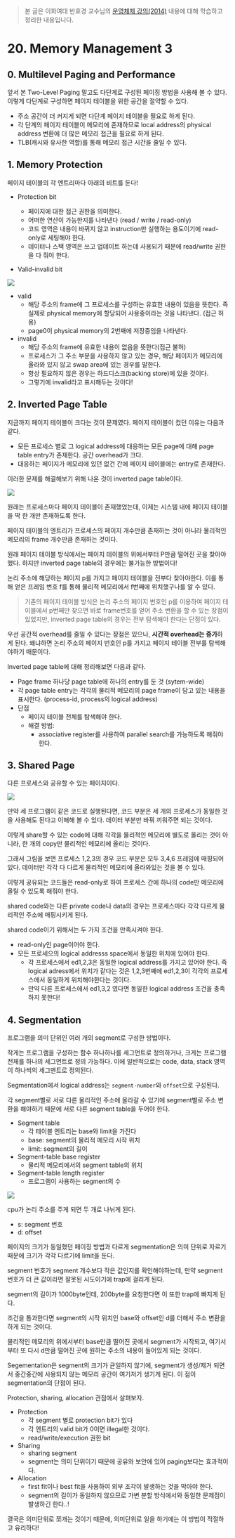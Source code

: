 > 본 글은 이화여대 반효경 교수님의 [운영체제 강의(2014)](http://www.kocw.net/home/search/kemView.do?kemId=1046323) 내용에 대해 학습하고 정리한 내용입니다.


# 20. Memory Management 3

## 0. Multilevel Paging and Performance

앞서 본 Two-Level Paging 말고도 다단계로 구성된 페이징 방법을 사용해 볼 수 있다. 이렇게 다단계로 구성하면 페이지 테이블을 위한 공간을 절약할 수 있다. 

- 주소 공간이 더 커지게 되면 다단계 페이지 테이블을 필요로 하게 된다. 
- 각 단계의 페이지 테이블이 메모리에 존재하므로 local address의 physical address 변환에 더 많은 메모리 접근을 필요로 하게 된다. 
- TLB(캐시와 유사한 역할)를 통해 메모리 접근 시간을 줄일 수 있다. 

## 1. Memory Protection

페이지 테이블의 각 엔트리마다 아래의 비트를 둔다!

- Protection bit
    - 페이지에 대한 접근 권한을 의미한다.
    - 어떠한 연산이 가능한지를 나타낸다 (read / write / read-only)
    - 코드 영역은 내용이 바뀌지 않고 instruction만 실행하는 용도이기에 read-only로 세팅해야 한다.
    - 데이터나 스택 영역은 쓰고 업데이트 하는데 사용되기 때문에 read/write 권한을 다 줘야 한다. 

- Valid-invalid bit

![](https://i.imgur.com/zloN9On.png)

- valid
    - 해당 주소의 frame에 그 프로세스를 구성하는 유효한 내용이 있음을 뜻한다. 즉 실제로 physical memory에 할당되어 사용중이라는 것을 나타낸다. (접근 허용) 
    - page0이 physical memory의 2번째에 저장중임을 나타낸다. 
- invalid
    - 해당 주소의 frame에 유효한 내용이 없음을 뜻한다(접근 불허)
    - 프로세스가 그 주소 부분을 사용하지 않고 있는 경우, 해당 페이지가 메모리에 올라와 있지 않고 swap area에 있는 경우를 말한다.  
    - 항상 필요하지 않은 경우는 하드디스크(backing store)에 있을 것이다. 
    - 그렇기에 invalid라고 표시해두는 것이다! 

## 2. Inverted Page Table

지금까지 페이지 테이블이 크다는 것이 문제였다. 페이지 테이블이 컸던 이유는 다음과 같다. 

- 모든 프로세스 별로 그 logical address에 대응하는 모든 page에 대해 page table entry가 존재한다. 공간 overhead가 크다.
- 대응하는 페이지가 메모리에 있던 없건 간에 페이지 테이블에는 entry로 존재한다.

이러한 문제를 해결해보기 위해 나온 것이 inverted page table이다. 

![](https://i.imgur.com/fSpI1wa.png)

원래는 프로세스마다 페이지 테이블이 존재했었는데, 이제는 시스템 내에 페이지 테이블을 딱 한 개만 존재하도록 한다. 

페이지 테이블의 엔트리가 프로세스의 페이지 개수만큼 존재하는 것이 아니라 물리적인 메모리의 frame 개수만큼 존재하는 것이다.

원래 페이지 테이블 방식에서는 페이지 테이블의 위에서부터 P만큼 떨어진 곳을 찾아야 했다. 하지만 inverted page table의 경우에는 불가능한 방법이다! 

논리 주소에 해당하는 페이지 p를 가지고 페이지 테이블을 전부다 찾아야한다. 이를 통해 얻은 프레임 번호 f를 통해 물리적 메모리에서 f번째에 위치했구나를 알 수 있다. 

> 기존의 페이지 테이블 방식은 논리 주소의 페이지 번호인 p를 이용하여 페이지 테이블에서 p번째만 찾으면 바로 frame번호를 얻어 주소 변환을 할 수 있는 장점이 있었지만, inverted page table의 경우는 전부 탐색해야 한다는 단점이 있다. 

우선 공간적 overhead를 줄일 수 있다는 장점은 있으나, **시간적 overhead는 증가**하게 된다. 왜냐하면 논리 주소의 페이지 번호인 p를 가지고 페이지 테이블 전부를 탐색해야하기 때문이다. 

Inverted page table에 대해 정리해보면 다음과 같다.

- Page frame 하나당 page table에 하나의 entry를 둔 것 (sytem-wide)
- 각 page table entry는 각각의 물리적 메모리의 page frame이 담고 있는 내용을 표시한다. (process-id, process의 logical address)
- 단점 
    - 페이지 테이블 전체를 탐색해야 한다.
    - 해결 방법:
        - associative register를 사용하여 parallel search를 가능하도록 해줘야 한다. 

## 3. Shared Page

다른 프로세스와 공유할 수 있는 페이지이다. 

![](https://i.imgur.com/sEZMjUq.png)

만약 세 프로그램이 같은 코드로 실행된다면, 코드 부분은 세 개의 프로세스가 동일한 것을 사용해도 된다고 이해해 볼 수 있다. 데이터 부분만 바꿔 끼워주면 되는 것이다. 

이렇게 share할 수 있는 code에 대해 각각을 물리적인 메모리에 별도로 올리는 것이 아니라, 한 개의 copy만 물리적인 메모리에 올리는 것이다. 

그래서 그림을 보면 프로세스 1,2,3의 경우 코드 부분은 모두 3,4,6 프레임에 매핑되어 있다. 데이터만 각각 다 다르게 물리적인 메모리에 올라와있는 것을 볼 수 있다. 

이렇게 공유되는 코드들은 read-only로 하여 프로세스 간에 하나의 code만 메모리에 올릴 수 있도록 해줘야 한다. 

shared code와는 다른 private code나 data의 경우는 프로세스마다 각각 다르게 물리적인 주소에 매핑시키게 된다. 

shared code이기 위해서는 두 가지 조건을 만족시켜야 한다. 

- read-only인 page이어야 한다. 
- 모든 프로세으의 logical addresss space에서 동일한 위치에 있어야 한다.
    - 각 프로세스에서 ed1,2,3은 동일한 logical address를 가지고 있어야 한다. 즉 logical adress에서 위치가 같다는 것은 1,2,3번째에 ed1,2,3이 각각의 프로세스에서 동일하게 위치해야한다는 것이다.
    - 만약 다른 프로세스에서 ed1,3,2 였다면 동일한 logical address 조건을 충족하지 못한다! 

## 4. Segmentation 

프로그램을 의미 단위인 여러 개의 segment로 구성한 방법이다. 

작게는 프로그램을 구성하는 함수 하나하나를 세그먼트로 정의하거나, 크게는 프로그램 전체를 하나의 세그먼트로 정의 가능하다. 이에 일반적으로는 code, data, stack 영역이 하나씩의 세그멘트로 정의된다. 

Segmentation에서 logical address는 `segment-number`와 `offset`으로 구성된다. 

각 segment별로 서로 다른 물리적인 주소에 올라갈 수 있기에 segment별로 주소 변환을 해야하기 때문에 서로 다른 segment table을 두어야 한다. 

- Segment table
    - 각 테이블 엔트리는 base와 limit을 가진다
    - base: segment의 물리적 메모리 시작 위치
    - limit: segment의 길이 
- Segment-table base register
    - 물리적 메모리에서의 segment table의 위치
- Segment-table length register
    - 프로그램이 사용하는 segment의 수

![](https://i.imgur.com/NZaneMN.png)

cpu가 논리 주소를 주게 되면 두 개로 나뉘게 된다. 

- s: segment 번호
- d: offset

페이지의 크기가 동일했던 페이징 방법과 다르게 segmentation은 의미 단위로 자르기 때문에 크기가 각각 다르기에 limit을 둔다. 

segment 번호가 segment 개수보다 작은 값인지를 확인해야하는데, 만약 segment 번호가 더 큰 값이라면 잘못된 시도이기에 trap에 걸리게 된다. 

segment의 길이가 1000byte인데, 200byte를 요청한다면 이 또한 trap에 빠지게 된다. 

조건을 통과한다면 segment의 시작 위치인 base와 offset인 d를 더해서 주소 변환을 하게 되는 것이다. 

물리적인 메모리의 위에서부터 base만큼 떨어진 곳에서 segment가 시작되고, 여기서부터 또 다시 d만큼 떨어진 곳에 원하는 주소의 내용이 들어있게 되는 것이다. 

Segementation은 segment의 크기가 균일하지 않기에, segment가 생성/제거 되면서 중간중간에 사용되지 않는 메모리 공간이 여기저기 생기게 된다. 이 점이 segmentation의 단점이 된다. 

Protection, sharing, allocation 관점에서 살펴보자. 

- Protection
    - 각 segment 별로 protection bit가 있다
    - 각 엔트리의 valid bit가 0이면 illegal한 것이다. 
    - read/write/execution 권한 bit
- Sharing
    - sharing segment
    - segment는 의미 단위이기 때문에 공유와 보안에 있어 paging보다는 효과적이다. 
- Allocation
    - first fit이나 best fit을 사용하여 외부 조각이 발생하는 것을 막아야 한다. 
    - segment의 길이가 동일하지 않으므로 가변 분할 방식에서와 동일한 문제점이 발생하긴 한다..!

결국은 의미단위로 쪼개는 것이기 때문에, 의미단위로 일을 하기에는 이 방법이 적절하고 유리하다!
